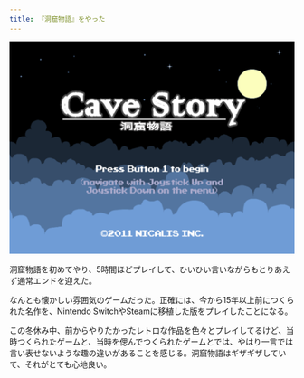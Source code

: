 ```yaml
---
title: 『洞窟物語』をやった
---
```


![](/images/2020-01-04-cave-story.png)

洞窟物語を初めてやり、5時間ほどプレイして、ひいひい言いながらもとりあえず通常エンドを迎えた。

なんとも懐かしい雰囲気のゲームだった。正確には、今から15年以上前につくられた名作を、Nintendo SwitchやSteamに移植した版をプレイしたことになる。

この冬休み中、前からやりたかったレトロな作品を色々とプレイしてるけど、当時つくられたゲームと、当時を偲んでつくられたゲームとでは、やはり一言では言い表せないような趣の違いがあることを感じる。洞窟物語はギザギザしていて、それがとても心地良い。

